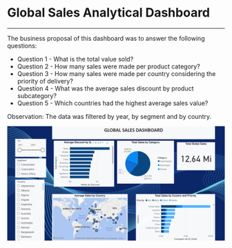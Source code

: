 # Global Sales Analytical Dashboard

---

The business proposal of this dashboard was to answer the following questions:

* Question 1 - What is the total value sold?
* Question 2 - How many sales were made per product category?
* Question 3 - How many sales were made per country considering the priority of
delivery?
* Question 4 - What was the average sales discount by product subcategory?
* Question 5 - Which countries had the highest average sales value? 

Observation: The data was filtered by year, by segment and by country. 


<img src="https://github.com/raquelcolares/Power-BI/blob/main/01%20-%20Sales/sales%20dashboard.png">

